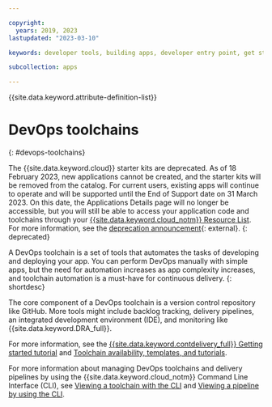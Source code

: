 ```yaml
---

copyright:
  years: 2019, 2023
lastupdated: "2023-03-10"

keywords: developer tools, building apps, developer entry point, get started coding, DevOps, toolchain, continuous delivery, cluster

subcollection: apps

---
```


{{site.data.keyword.attribute-definition-list}}

# DevOps toolchains
{: #devops-toolchains}

The {{site.data.keyword.cloud}} starter kits are deprecated. As of 18 February 2023, new applications cannot be created, and the starter kits will be removed from the catalog. For current users, existing apps will continue to operate and will be supported until the End of Support date on 31 March 2023. On this date, the Applications Details page will no longer be accessible, but you will still be able to access your application code and toolchains through your [{{site.data.keyword.cloud_notm}} Resource List](https://cloud.ibm.com/resources). For more information, see the [deprecation announcement](https://www.ibm.com/cloud/blog/announcements/deprecation-of-ibm-cloud-starter-kits){: external}.
{: deprecated}

A DevOps toolchain is a set of tools that automates the tasks of developing and deploying your app. You can perform DevOps manually with simple apps, but the need for automation increases as app complexity increases, and toolchain automation is a must-have for continuous delivery.
{: shortdesc}

The core component of a DevOps toolchain is a version control repository like GitHub. More tools might include backlog tracking, delivery pipelines, an integrated development environment (IDE), and monitoring like {{site.data.keyword.DRA_full}}.

For more information, see the [{{site.data.keyword.contdelivery_full}} Getting started tutorial](/docs/ContinuousDelivery?topic=ContinuousDelivery-getting-started) and [Toolchain availability, templates, and tutorials](/docs/ContinuousDelivery?topic=ContinuousDelivery-cd_about).

For more information about managing DevOps toolchains and delivery pipelines by using the {{site.data.keyword.cloud_notm}} Command Line Interface (CLI), see [Viewing a toolchain with the CLI](/docs/ContinuousDelivery?topic=ContinuousDelivery-toolchains_getting_started#viewing-toolchain-cli) and [Viewing a pipeline by using the CLI](/docs/ContinuousDelivery?topic=ContinuousDelivery-pipeline-working#viewing-pipeline-cli).
